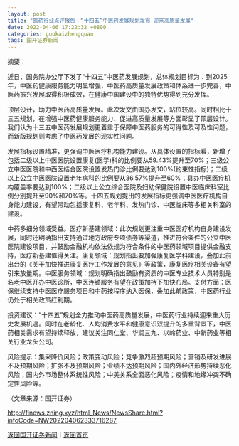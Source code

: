 ```yaml
---
layout: post
title: "医药行业点评报告：“十四五”中医药发展规划发布 迎来高质量发展"
date: 2022-04-06 17:22:32 +0800
categories: guokaizhengquan
tags: 国开证券新闻
---
```

<p>摘要：</p><p>近日，国务院办公厅下发了“十四五”中医药发展规划，总体规划目标为：到2025 年，中医药健康服务能力明显增强，中医药高质量发展政策和体系进一步完善，中医药振兴发展取得积极成效，在健康中国建设中的独特优势得到充分发挥。</p><p>顶层设计，助力中医药高质量发展。此次发文由国办发文，站位较高。同时相比十三五规划，在增强中医药健康服务能力、促进高质量发展等方面彰显了顶层设计。我们认为十三五中医药发展规划更着重于保障中医药服务的可得性及可及性问题，而新版规划则考虑了中医药发展的现实性问题。</p><p>发展指标设置精准，更强调中医医疗机构能力建设。从具体设置的指标看，新增了包括二级以上中医医院设置康复(医学)科的比例要从59.43%提升至70%；三级公立中医医院和中西医结合医院设置发热门诊比例要达到100%(约束性指标)；二级以上公立中医医院设置老年病科的比例要从36.57%提升至60%；县办中医医疗机构覆盖率要达到100%；二级以上公立综合医院及妇幼保健院设置中医临床科室比例分别提升至90%和70%等。十四五规划提出的发展指标更强调中医医疗机构自身能力建设，有望带动包括康复科、老年科、发热门诊、中医临床等多相关科室的建设。</p><p>中药多细分领域受益。医疗新基建领域：此次规划更注重中医医疗机构自身建设发展，同时还明确指出支持通过地方政府专项债券等渠道，推进符合条件的公立中医医院建设项目，并鼓励金融机构依法依规为符合条件的中医药领域项目提供金融支持，医疗新基建值得关注。康复领域：规划指出要加强康复医学科建设，叠加此前出台的《关于加快推进康复医疗工作发展的意见》等政策，康复医疗相关设备有望引来放量期。中医服务领域：规划明确指出鼓励有资质的中医专业技术人员特别是名老中医开办中医诊所，中医连锁服务有望在政策加持下加快布局。支付方面：医保继续支持中医医疗服务项目和中药按程序纳入医保，叠加此前政策，中医药行业仍处于相关政策红利期。</p><p>投资建议：“十四五”规划全力推动中医药高质量发展，中医药行业持续迎来重大历史发展机遇。同时在老龄化、人均消费水平和健康意识双提升的多重背景下，中医药相关需求有望持续释放，建议关注同仁堂、华润三九、以岭药业、中新药业等相关行业龙头公司。</p><p>风险提示：集采降价风险；政策变动风险；竞争激烈超预期风险；营销及研发进展不及预期风险；扩张不及预期风险；业绩不达预期风险；国内外经济形势持续恶化风险；国内外市场整体系统性风险；中美关系全面恶化风险；疫情和地缘冲突不确定性风险等。</p><p class="em_media">（文章来源：国开证券）</p>

<http://finews.zning.xyz/html_News/NewsShare.html?infoCode=NW202204062333716287>

[返回国开证券新闻](//finews.withounder.com/category/guokaizhengquan.html)｜[返回首页](//finews.withounder.com/)